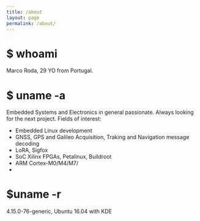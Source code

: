 ```yaml
---
title: /about
layout: page
permalink: /about/
---
```


# $ whoami
Marco Roda, 29 YO from Portugal.

# $ uname -a
Embedded Systems and Electronics in general passionate. Always looking for the next project.
Fields of interest: 
* Embedded Linux development
* GNSS, GPS and Galileo Acquisition, Traking and Navigation message decoding
* LoRA, Sigfox
* SoC Xilinx FPGAs, Petalinux, Buildroot
* ARM Cortex-M0/M4/M7/
* 

# $uname -r 
4.15.0-76-generic, Ubuntu 16.04 with KDE


